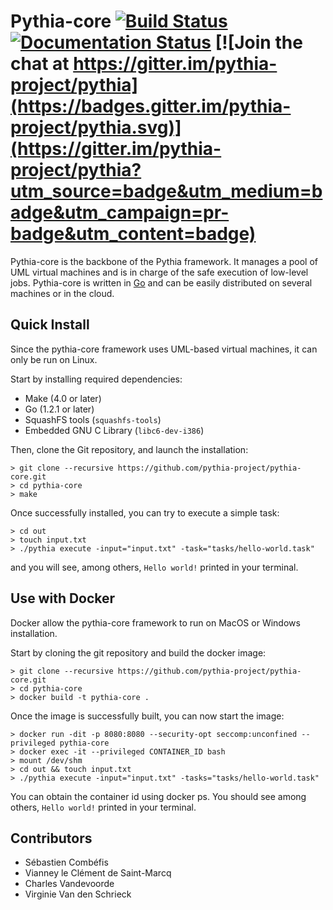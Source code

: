 # Pythia-core [![Build Status](https://travis-ci.org/pythia-project/pythia-core.svg?branch=master)](https://travis-ci.org/pythia-project/pythia-core) [![Documentation Status](https://readthedocs.org/projects/pythia-core/badge/?version=latest)](http://pythia-core.readthedocs.org/en/latest/?badge=latest) [![Join the chat at https://gitter.im/pythia-project/pythia](https://badges.gitter.im/pythia-project/pythia.svg)](https://gitter.im/pythia-project/pythia?utm_source=badge&utm_medium=badge&utm_campaign=pr-badge&utm_content=badge)

Pythia-core is the backbone of the Pythia framework. It manages a pool of UML virtual machines and is in charge of the safe execution of low-level jobs. Pythia-core is written in [Go](https://golang.org) and can be easily distributed on several machines or in the cloud.

## Quick Install

Since the pythia-core framework uses UML-based virtual machines, it can only be run on Linux.

Start by installing required dependencies:

- Make (4.0 or later)
- Go (1.2.1 or later)
- SquashFS tools (``squashfs-tools``)
- Embedded GNU C Library (``libc6-dev-i386``)

Then, clone the Git repository, and launch the installation:

    > git clone --recursive https://github.com/pythia-project/pythia-core.git
    > cd pythia-core
    > make

Once successfully installed, you can try to execute a simple task:

    > cd out
    > touch input.txt
    > ./pythia execute -input="input.txt" -task="tasks/hello-world.task"

and you will see, among others, ``Hello world!`` printed in your terminal.

## Use with Docker
Docker allow the pythia-core framework to run on MacOS or Windows installation.

Start by cloning the git repository and build the docker image:

    > git clone --recursive https://github.com/pythia-project/pythia-core.git
    > cd pythia-core
    > docker build -t pythia-core .
    
Once the image is successfully built, you can now start the image:

    > docker run -dit -p 8080:8080 --security-opt seccomp:unconfined --privileged pythia-core
    > docker exec -it --privileged CONTAINER_ID bash
    > mount /dev/shm
    > cd out && touch input.txt
    > ./pythia execute -input="input.txt" -tasks="tasks/hello-world.task"
    
You can obtain the container id using docker ps.
You should see among others, ``Hello world!`` printed in your terminal.

## Contributors

- Sébastien Combéfis
- Vianney le Clément de Saint-Marcq
- Charles Vandevoorde
- Virginie Van den Schrieck
